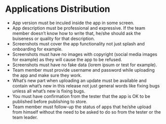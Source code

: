 # Applications Distribution

- App version must be inculed inside the app in some screen.
- App description must be professional and expressive. If the team member doesn’t know how to write that, he/she should ask the buiseness or quality for that description.
- Screenshots must cover the app functionality not just splash and onboarding for example.
- Screenshots must have no images with copyright (social media images for example) as they will cause the app to be refused.
- Screenshots must have no fake data (lorem ipsum or test for example).
- Team member must provide username and password while uploading the app and make sure they work.
- What’s new part when uploading an update must be available and contain what’s new in this release not just general words like fixing bugs unless all what’s new is fixing bugs.
- You must have confirmation from the tester that the app is OK to be published before publishing to store.
- Team member must follow-up the status of apps that he/she upload from himself without the need to be asked to do so from the tester or the team leader.
